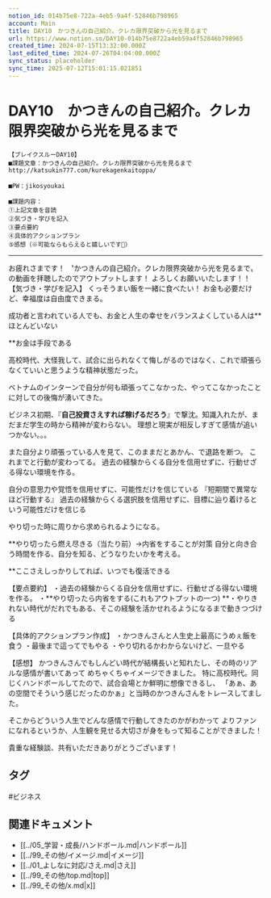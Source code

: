 ```yaml
---
notion_id: 014b75e8-722a-4eb5-9a4f-52846b798965
account: Main
title: DAY10　かつきんの自己紹介。クレカ限界突破から光を見るまで
url: https://www.notion.so/DAY10-014b75e8722a4eb59a4f52846b798965
created_time: 2024-07-15T13:32:00.000Z
last_edited_time: 2024-07-26T04:04:00.000Z
sync_status: placeholder
sync_time: 2025-07-12T15:01:15.021851
---
```

# DAY10　かつきんの自己紹介。クレカ限界突破から光を見るまで

```plain text
【ブレイクスルーDAY10】
■課題文章：かつきんの自己紹介。クレカ限界突破から光を見るまで
http://katsukin777.com/kurekagenkaitoppa/

■PW：jikosyoukai

■課題内容：
①上記文章を音読
②気づき・学びを記入
③要点要約
④具体的アクションプラン
⑤感想（※可能ならもらえると嬉しいです🥺）
```
---
お疲れさまです！
〝かつきんの自己紹介。クレカ限界突破から光を見るまで〟の動画を拝聴したのでアウトプットします！
よろしくお願いいたします！！
【気づき・学びを記入】
くっそうまい飯を一緒に食べたい！
お金も必要だけど、幸福度は自由度できまる。

成功者と言われている人でも、お金と人生の幸せをバランスよくしている人は**ほとんどいない

**お金は手段である

高校時代、大怪我して、試合に出られなくて悔しがるのではなく、これで頑張らなくていいと思うような精神状態だった。

ベトナムのインターンで自分が何も頑張ってこなかった、やってこなかったことに対しての後悔が湧いてきた。

ビジネス初期、『**自己投資さえすれば稼げるだろう**』で撃沈。知識入れたが、まだまだ学生の時から精神が変わらない。
理想と現実が相反しすぎて感情が追いつかない。。。

また自分より頑張っている人を見て、このままだとあかん、で退路を断つ。
これまでと行動が変わってる。
過去の経験からくる自分を信用せずに、行動せざる得ない環境を作る。

自分の意思力や覚悟を信用せずに、可能性だけを信じている
『短期間で異常なほど行動する』
過去の経験からくる選択肢を信用せずに、目標に辿り着けるという可能性だけを信じる

やり切った時に周りから求められるようになる。

**やり切ったら燃え尽きる（当たり前）→内省をすることが対策
自分と向き合う時間を作る、自分を知る、どうなりたいかを考える。

**ここさえしっかりしてれば、いつでも復活できる


【要点要約】
・過去の経験からくる自分を信用せずに、行動せざる得ない環境を作る。
・**やり切ったら内省をする(これもアウトプットの一つ)
**・やりきれない時代がだれでもある、そこの経験を活かせれるようになるまで動きつづける


【具体的アクションプラン作成】
・かつきんさんと人生史上最高にうめぇ飯を食う
・最後まで這ってでもやる
・やり切れるかわからないけど、一旦やる


【感想】
かつきんさんでもしんどい時代が結構長いと知れたし、その時のリアルな感情が書いてあって
めちゃくちゃイメージできました。
特に高校時代。同じくハンドボールしてたので、試合会場とか鮮明に想像できるし、
「あぁ、あの空間でそういう感じだったのかぁ」と当時のかつきんさんをトレースしてました。

そこからどういう人生でどんな感情で行動してきたのかがわかって
よりファンになれるというか、人生観を見せる大切さが身をもって知ることができました！

貴重な経験談、共有いただきありがとうございます！

## タグ

#ビジネス 

## 関連ドキュメント

- [[../05_学習・成長/ハンドボール.md|ハンドボール]]
- [[../99_その他/イメージ.md|イメージ]]
- [[../01_よしなに対応/さえ.md|さえ]]
- [[../99_その他/top.md|top]]
- [[../99_その他/x.md|x]]
